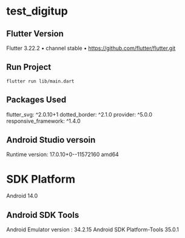 # test_digitup


## Flutter Version
Flutter 3.22.2 • channel stable • https://github.com/flutter/flutter.git

## Run Project 
```
flutter run lib/main.dart
```

## Packages Used 
  flutter_svg: ^2.0.10+1
  dotted_border: ^2.1.0
  provider: ^5.0.0
  responsive_framework: ^1.4.0

## Android Studio versoin 
Runtime version: 17.0.10+0--11572160 amd64


# SDK Platform 

Android 14.0

## Android SDK Tools 

Android Emulator version : 34.2.15
Android SDK Platform-Tools 35.0.1
